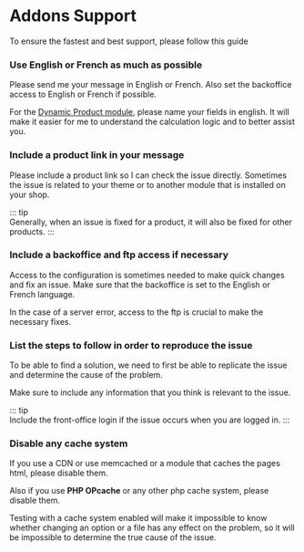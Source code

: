 # Addons Support

To ensure the fastest and best support, please follow this guide

### Use English or French as much as possible

Please send me your message in English or French. Also set the backoffice access to English or French if possible.

For the [Dynamic Product module](/dynamicproduct/), please name your fields in english. It will
make it easier for me to understand the calculation logic and to better assist you.

### Include a product link in your message

Please include a product link so I can check the issue directly. Sometimes the issue is related to your theme or to
another module that is installed on your shop.

::: tip  
Generally, when an issue is fixed for a product, it will also be fixed for other products.
:::

### Include a backoffice and ftp access if necessary

Access to the configuration is sometimes needed to make quick changes and fix an issue. Make sure that the backoffice is
set to the English or French language.

In the case of a server error, access to the ftp is crucial to make the necessary fixes.

### List the steps to follow in order to reproduce the issue

To be able to find a solution, we need to first be able to replicate the issue and determine the cause of the problem.

Make sure to include any information that you think is relevant to the issue.

::: tip  
Include the front-office login if the issue occurs when you are logged in.
:::

### Disable any cache system

If you use a CDN or use memcached or a module that caches the pages html, please disable them.

Also if you use **PHP OPcache** or any other php cache system, please disable them.

Testing with a cache system enabled will make it impossible to know whether changing an option or a file has any effect
on the problem, so it will be impossible to determine the true cause of the issue.
